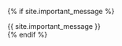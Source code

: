 {% if site.important_message %}
<div class="default-footer">
  <a href="{{ site.baseurl }}/docs/seek.html#%E9%A7%86%E9%80%90%E8%89%A6%E8%8F%8A%E6%9C%88%E5%85%83%E4%B9%97%E7%B5%84%E5%93%A1%E3%81%BE%E3%81%9F%E3%81%AF%E3%81%9D%E3%81%AE%E3%81%94%E9%81%BA%E6%97%8F%E3%81%AB%E3%81%A4%E3%81%84%E3%81%A6"></a>
  <span>{{ site.important_message }}</span>
</div>
{% endif %}
